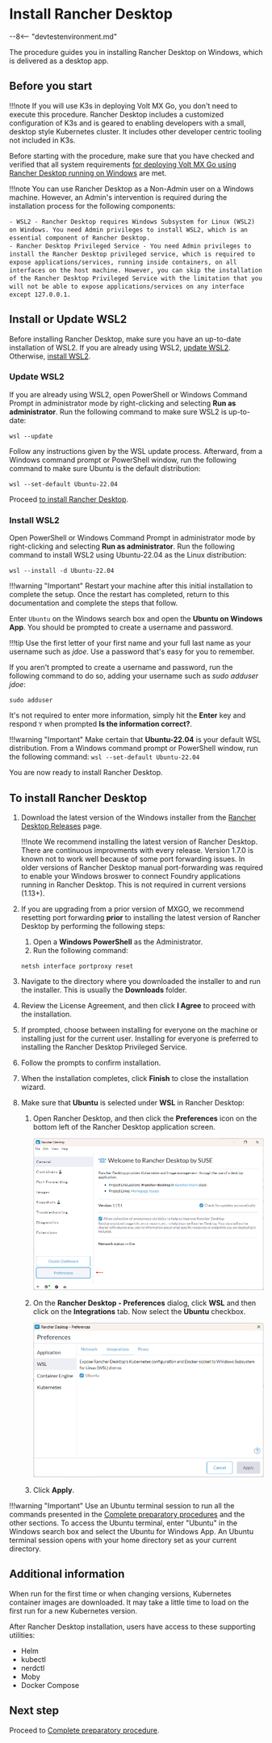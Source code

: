 # Install Rancher Desktop

--8<-- "devtestenvironment.md"

The procedure guides you in installing Rancher Desktop on Windows, which is delivered as a desktop app.

## Before you start

!!!note
    If you will use K3s in deploying Volt MX Go, you don't need to execute this procedure. Rancher Desktop includes a customized configuration of K3s and is geared to enabling developers with a small, desktop style Kubernetes cluster. It includes other developer centric tooling not included in K3s.

Before starting with the procedure, make sure that you have checked and verified that all system requirements [for deploying Volt MX Go using Rancher Desktop running on Windows](sysreq.md#for-deploying-volt-mx-go-using-rancher-desktop-running-on-windows) are met.

!!!note
    You can use Rancher Desktop as a Non-Admin user on a Windows machine. However, an Admin's intervention is required during the installation process for the following components:

    - WSL2 - Rancher Desktop requires Windows Subsystem for Linux (WSL2) on Windows. You need Admin privileges to install WSL2, which is an essential component of Rancher Desktop.
    - Rancher Desktop Privileged Service - You need Admin privileges to install the Rancher Desktop privileged service, which is required to expose applications/services, running inside containers, on all interfaces on the host machine. However, you can skip the installation of the Rancher Desktop Privileged Service with the limitation that you will not be able to expose applications/services on any interface except 127.0.0.1.

## Install or Update WSL2

Before installing Rancher Desktop, make sure you have an up-to-date installation of WSL2. If you are already using WSL2, [update WSL2](#update-wsl2). Otherwise, [install WSL2](#install-wsl2).

### Update WSL2

If you are already using WSL2, open PowerShell or Windows Command Prompt in administrator mode by right-clicking and selecting **Run as administrator**. Run the following command to make sure WSL2 is up-to-date:

```
wsl --update
```

Follow any instructions given by the WSL update process. Afterward, from a Windows command prompt or PowerShell window, run the following command to make sure Ubuntu is the default distribution:

```
wsl --set-default Ubuntu-22.04
```

Proceed [to install Rancher Desktop](#to-install-rancher-desktop).

### Install WSL2

Open PowerShell or Windows Command Prompt in administrator mode by right-clicking and selecting **Run as administrator**. Run the following command to install WSL2 using Ubuntu-22.04 as the Linux distribution:

```
wsl --install -d Ubuntu-22.04
```

!!!warning "Important"
    Restart your machine after this initial installation to complete the setup. Once the restart has completed, return to this documentation and complete the steps that follow.

Enter `Ubuntu` on the Windows search box and open the **Ubuntu on Windows App**. You should be prompted to create a username and password.

!!!tip
    Use the first letter of your first name and your full last name as your username such as _jdoe_. Use a password that's easy for you to remember.

If you aren't prompted to create a username and password, run the following command to do so, adding your username such as _sudo adduser jdoe_:

```
sudo adduser
```

It's not required to enter more information, simply hit the **Enter** key and respond `Y` when prompted **Is the information correct?**.

!!!warning "Important"
    Make certain that **Ubuntu-22.04** is your default WSL distribution. From a Windows command prompt or PowerShell window, run the following command:
    ```
    wsl --set-default Ubuntu-22.04
    ```

You are now ready to install Rancher Desktop.


## To install Rancher Desktop

1. Download the latest version of the Windows installer from the [Rancher Desktop Releases](https://github.com/rancher-sandbox/rancher-desktop/releases) page.

    !!!note
        We recommend installing the latest version of Rancher Desktop.  There are continuous improvments with every release.  Version 1.7.0 is known not to work well because of some port forwarding issues.  In older versions of Rancher Desktop manual port-forwarding was required to enable your Windows broswer to connect Foundry applications running in Rancher Desktop. This is not required in current versions (1.13+).

2. If you are upgrading from a prior version of MXGO, we recommend resetting port forwarding **prior** to installing the latest version of Rancher Desktop by performing the following steps:

    1. Open a **Windows PowerShell** as the Administrator.
    2. Run the following command:

    ```
    netsh interface portproxy reset
    ```


2. Navigate to the directory where you downloaded the installer to and run the installer. This is usually the **Downloads** folder.
3. Review the License Agreement, and then click **I Agree** to proceed with the installation.
4. If prompted, choose between installing for everyone on the machine or installing just for the current user. Installing for everyone is preferred to installing the Rancher Desktop Privileged Service.
5. Follow the prompts to confirm installation.
6. When the installation completes, click **Finish** to close the installation wizard.
7. Make sure that **Ubuntu** is selected under **WSL** in Rancher Desktop:

    1. Open Rancher Desktop, and then click the **Preferences** icon on the bottom left of the Rancher Desktop application screen.

        ![Settings icon](../assets/images/rancherpreference1.png)

    2. On the **Rancher Desktop - Preferences** dialog, click **WSL** and then click on the **Integrations** tab.  Now select the **Ubuntu** checkbox.

        ![Rancher Desktop - Preferences](../assets/images/rancherpreference.png)

    3. Click **Apply**.

!!!warning "Important"
    Use an Ubuntu terminal session to run all the commands presented in the [Complete preparatory procedures](prereq.md) and the other sections. To access the Ubuntu terminal, enter "Ubuntu" in the Windows search box and select the Ubuntu for Windows App. An Ubuntu terminal session opens with your home directory set as your current directory.


## Additional information

When run for the first time or when changing versions, Kubernetes container images are downloaded. It may take a little time to load on the first run for a new Kubernetes version.

After Rancher Desktop installation, users have access to these supporting utilities:

  - Helm
  - kubectl
  - nerdctl
  - Moby
  - Docker Compose

## Next step

Proceed to [Complete preparatory procedure](prereq.md).
